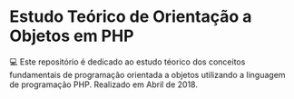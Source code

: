 # Estudo Teórico de Orientação a Objetos em PHP
💻 Este repositório é dedicado ao estudo téorico dos conceitos fundamentais de programação orientada a objetos utilizando a linguagem de programação PHP. Realizado em Abril de 2018.
